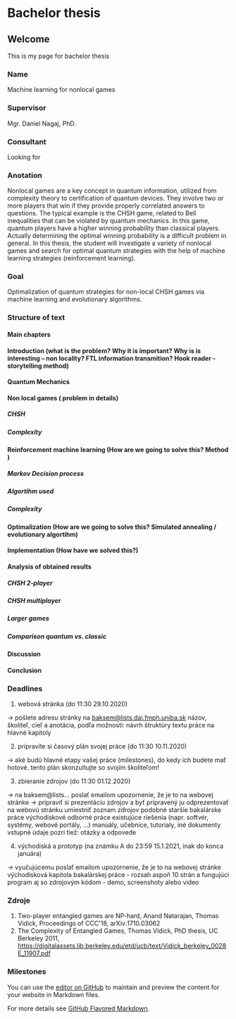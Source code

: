 # Bachelor thesis


## Welcome
This is my page for bachelor thesis

### Name
Machine learning for nonlocal games

### Supervisor
Mgr. Daniel Nagaj, PhD.

### Consultant
Looking for

### Anotation
Nonlocal games are a key concept in quantum information, utilized from complexity theory to certification of quantum devices. They involve two or more players that win if they provide properly correlated answers to questions. The typical example is the CHSH game, related to Bell inequalities that can be violated by quantum mechanics. In this game, quantum players have a higher winning probability than classical players. Actually determining the optimal winning probability is a difficult problem in general. In this thesis, the student will investigate a variety of nonlocal games and search for optimal quantum strategies with the help of machine learning strategies (reinforcement learning).


### Goal
Optimalization of quantum strategies for non-local CHSH games via machine learning and evolutionary algorithms.

### Structure of text
#### Main chapters
#### Introduction  (what is the problem? Why it is important? Why is is interesting – non locality? FTL information transmition?  Hook reader - storytelling method)
#### Quantum Mechanics 
#### Non local games ( problem in details)
  ##### CHSH
  ##### Complexity
#### Reinforcement machine learning  (How are we going to solve this? Method )
  ##### Markov Decision process
  ##### Algortihm used
  ##### Complexity
#### Optimalization (How are we going to solve this?  Simulated annealing / evolutionary algortihm)
#### Implementation (How have we solved this?)
#### Analysis of obtained results
  ##### CHSH 2-player
  ##### CHSH multiplayer
  ##### Larger games
  ##### Comparison quantum vs. classic
#### Discussion
#### Conclusion

### Deadlines
1. webová stránka (do 11:30 29.10.2020)

-> pošlete adresu stránky na baksem@lists.dai.fmph.uniba.sk
názov, školiteľ, cieľ a anotácia, podľa možnosti: návrh štruktúry textu práce na hlavné kapitoly

2. pripravíte si časový plán svojej práce (do 11:30 10.11.2020)

-> aké budú hlavné etapy vašej práce (milestones), do kedy ich budete mať hotové. tento plán skonzultujte so svojím školiteľom!

3. zbieranie zdrojov (do 11:30 01.12.2020)

-> na baksem@lists... poslať emailom upozornenie, že je to na webovej stránke
-> pripraviť si prezentáciu zdrojov a byť pripravený ju odprezentovať
na webovú stránku umiestniť zoznam zdrojov
podobné staršie bakalárske práce
východiskové odborné práce
existujúce riešenia (napr. softvér, systémy, webové portály, ...)
manuály, učebnice, tutorialy, iné dokumenty
vstupné údaje
pozri tiež: otázky a odpovede

4. východiská a prototyp (na známku A do 23:59 15.1.2021, inak do konca januára)

-> vyučujúcemu poslať emailom upozornenie, že je to na webovej stránke
východisková kapitola bakalárskej práce - rozsah aspoň 10 strán
a fungujúci program aj so zdrojovým kódom - demo, screenshoty alebo video

### Zdroje
1. Two-player entangled games are NP-hard, Anand Natarajan, Thomas Vidick, Proceedings of CCC'18, arXiv:1710.03062
2. The Complexity of Entangled Games, Thomas Vidick, PhD thesis, UC Berkeley 2011, https://digitalassets.lib.berkeley.edu/etd/ucb/text/Vidick_berkeley_0028E_11907.pdf

### Milestones


You can use the [editor on GitHub](https://github.com/jankopp/Bachelor-Thesis/edit/gh-pages/index.md) to maintain and preview the content for your website in Markdown files.

For more details see [GitHub Flavored Markdown](https://guides.github.com/features/mastering-markdown/).
